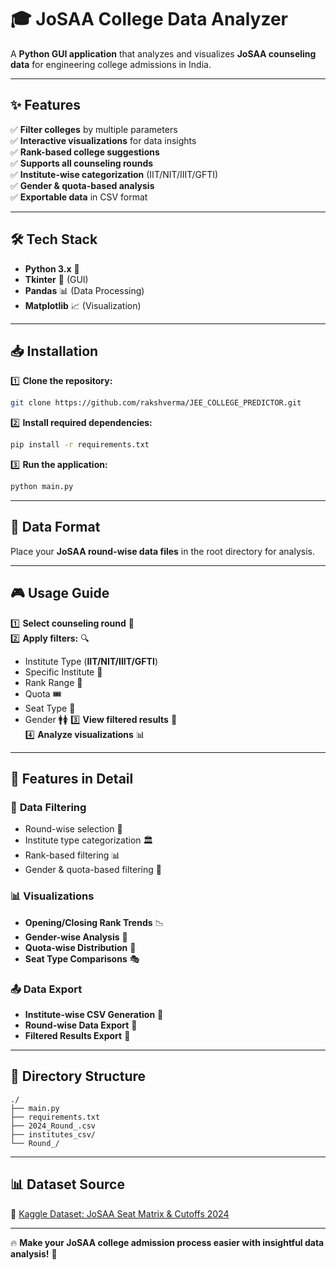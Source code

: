# 🎓 JoSAA College Data Analyzer

A **Python GUI application** that analyzes and visualizes **JoSAA counseling data** for engineering college admissions in India.

---

## ✨ Features

✅ **Filter colleges** by multiple parameters  
✅ **Interactive visualizations** for data insights  
✅ **Rank-based college suggestions**  
✅ **Supports all counseling rounds**  
✅ **Institute-wise categorization** (IIT/NIT/IIIT/GFTI)  
✅ **Gender & quota-based analysis**  
✅ **Exportable data** in CSV format  

---

## 🛠 Tech Stack

- **Python 3.x** 🐍
- **Tkinter** 🎨 (GUI)
- **Pandas** 📊 (Data Processing)
- **Matplotlib** 📈 (Visualization)

---

## 📥 Installation

1️⃣ **Clone the repository:**  
   ```bash
   git clone https://github.com/rakshverma/JEE_COLLEGE_PREDICTOR.git
   ```

2️⃣ **Install required dependencies:**  
   ```bash
   pip install -r requirements.txt
   ```

3️⃣ **Run the application:**  
   ```bash
   python main.py
   ```

---

## 📂 Data Format
Place your **JoSAA round-wise data files** in the root directory for analysis.

---

## 🎮 Usage Guide

1️⃣ **Select counseling round** 📅  
2️⃣ **Apply filters:** 🔍  
   - Institute Type (**IIT/NIT/IIIT/GFTI**)
   - Specific Institute 🏫
   - Rank Range 🎯
   - Quota 🎟️
   - Seat Type 💺
   - Gender 🚹🚺
3️⃣ **View filtered results** 📑  
4️⃣ **Analyze visualizations** 📊  

---

## 🔎 Features in Detail

### 📌 **Data Filtering**
- Round-wise selection 📆
- Institute type categorization 🏛️
- Rank-based filtering 📊
- Gender & quota-based filtering 👥

### 📊 **Visualizations**
- **Opening/Closing Rank Trends** 📉
- **Gender-wise Analysis** 🚻
- **Quota-wise Distribution** 📌
- **Seat Type Comparisons** 🎭

### 📤 **Data Export**
- **Institute-wise CSV Generation** 📜
- **Round-wise Data Export** 🔄
- **Filtered Results Export** 📂

---

## 📁 Directory Structure
```
./
├── main.py
├── requirements.txt
├── 2024_Round_.csv
├── institutes_csv/
└── Round_/
```

---

## 📊 Dataset Source
📌 [Kaggle Dataset: JoSAA Seat Matrix & Cutoffs 2024](https://www.kaggle.com/datasets/aarshdesai2004/josaa-seat-matrix-and-cutoffs-2024/data)

---

🔥 **Make your JoSAA college admission process easier with insightful data analysis!** 🚀

